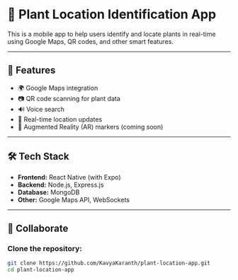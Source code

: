 # 🌿 Plant Location Identification App

This is a mobile app to help users identify and locate plants in real-time using Google Maps, QR codes, and other smart features.

---

## 🚀 Features

- 🌍 Google Maps integration
- 📷 QR code scanning for plant data
- 🔊 Voice search
- 📡 Real-time location updates
- 🧠 Augmented Reality (AR) markers (coming soon)

---

## 🛠️ Tech Stack

- **Frontend:** React Native (with Expo)
- **Backend:** Node.js, Express.js
- **Database:** MongoDB
- **Other:** Google Maps API, WebSockets

---

## 🤝 Collaborate

### Clone the repository:

```bash
git clone https://github.com/KavyaKaranth/plant-location-app.git
cd plant-location-app

